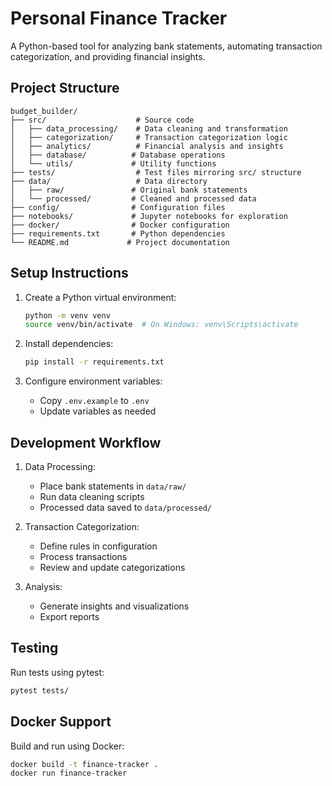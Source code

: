 # Personal Finance Tracker

A Python-based tool for analyzing bank statements, automating transaction categorization, and providing financial insights.

## Project Structure

```
budget_builder/
├── src/                    # Source code
│   ├── data_processing/    # Data cleaning and transformation
│   ├── categorization/     # Transaction categorization logic
│   ├── analytics/          # Financial analysis and insights
│   ├── database/          # Database operations
│   └── utils/             # Utility functions
├── tests/                  # Test files mirroring src/ structure
├── data/                   # Data directory
│   ├── raw/               # Original bank statements
│   └── processed/         # Cleaned and processed data
├── config/                # Configuration files
├── notebooks/             # Jupyter notebooks for exploration
├── docker/                # Docker configuration
├── requirements.txt       # Python dependencies
└── README.md             # Project documentation
```

## Setup Instructions

1. Create a Python virtual environment:
   ```bash
   python -m venv venv
   source venv/bin/activate  # On Windows: venv\Scripts\activate
   ```

2. Install dependencies:
   ```bash
   pip install -r requirements.txt
   ```

3. Configure environment variables:
   - Copy `.env.example` to `.env`
   - Update variables as needed

## Development Workflow

1. Data Processing:
   - Place bank statements in `data/raw/`
   - Run data cleaning scripts
   - Processed data saved to `data/processed/`

2. Transaction Categorization:
   - Define rules in configuration
   - Process transactions
   - Review and update categorizations

3. Analysis:
   - Generate insights and visualizations
   - Export reports

## Testing

Run tests using pytest:
```bash
pytest tests/
```

## Docker Support

Build and run using Docker:
```bash
docker build -t finance-tracker .
docker run finance-tracker
